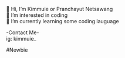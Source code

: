 👋 Hi, I’m Kimmuie or Pranchayut Netsawang  
👀 I’m interested in coding  
🌱 I’m currently learning some coding lauguage
  
-Contact Me-  
ig: kimmuie_
  
#Newbie
